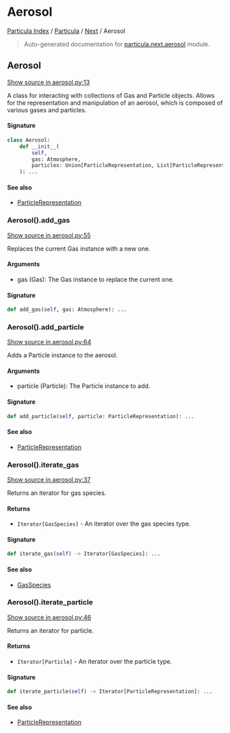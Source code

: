 # Aerosol

[Particula Index](../../README.md#particula-index) / [Particula](../index.md#particula) / [Next](./index.md#next) / Aerosol

> Auto-generated documentation for [particula.next.aerosol](https://github.com/Gorkowski/particula/blob/main/particula/next/aerosol.py) module.

## Aerosol

[Show source in aerosol.py:13](https://github.com/Gorkowski/particula/blob/main/particula/next/aerosol.py#L13)

A class for interacting with collections of Gas and Particle objects.
Allows for the representation and manipulation of an aerosol, which
is composed of various gases and particles.

#### Signature

```python
class Aerosol:
    def __init__(
        self,
        gas: Atmosphere,
        particles: Union[ParticleRepresentation, List[ParticleRepresentation]],
    ): ...
```

#### See also

- [ParticleRepresentation](particles/representation.md#particlerepresentation)

### Aerosol().add_gas

[Show source in aerosol.py:55](https://github.com/Gorkowski/particula/blob/main/particula/next/aerosol.py#L55)

Replaces the current Gas instance with a new one.

#### Arguments

- gas (Gas): The Gas instance to replace the current one.

#### Signature

```python
def add_gas(self, gas: Atmosphere): ...
```

### Aerosol().add_particle

[Show source in aerosol.py:64](https://github.com/Gorkowski/particula/blob/main/particula/next/aerosol.py#L64)

Adds a Particle instance to the aerosol.

#### Arguments

- particle (Particle): The Particle instance to add.

#### Signature

```python
def add_particle(self, particle: ParticleRepresentation): ...
```

#### See also

- [ParticleRepresentation](particles/representation.md#particlerepresentation)

### Aerosol().iterate_gas

[Show source in aerosol.py:37](https://github.com/Gorkowski/particula/blob/main/particula/next/aerosol.py#L37)

Returns an iterator for gas species.

#### Returns

- `Iterator[GasSpecies]` - An iterator over the gas species type.

#### Signature

```python
def iterate_gas(self) -> Iterator[GasSpecies]: ...
```

#### See also

- [GasSpecies](gas/species.md#gasspecies)

### Aerosol().iterate_particle

[Show source in aerosol.py:46](https://github.com/Gorkowski/particula/blob/main/particula/next/aerosol.py#L46)

Returns an iterator for particle.

#### Returns

- `Iterator[Particle]` - An iterator over the particle type.

#### Signature

```python
def iterate_particle(self) -> Iterator[ParticleRepresentation]: ...
```

#### See also

- [ParticleRepresentation](particles/representation.md#particlerepresentation)
